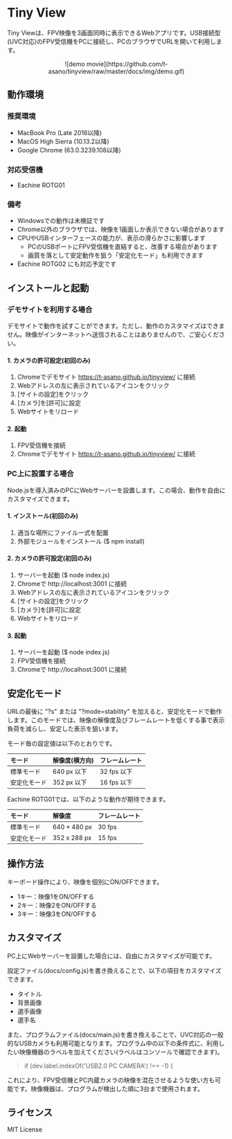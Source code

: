 # Tiny View

Tiny Viewは、FPV映像を3画面同時に表示できるWebアプリです。USB接続型(UVC対応)のFPV受信機をPCに接続し、PCのブラウザでURLを開いて利用します。

<div align="center">
![demo movie](https://github.com/t-asano/tinyview/raw/master/docs/img/demo.gif)
</div>

## 動作環境

### 推奨環境

- MacBook Pro (Late 2016以降)
- MacOS High Sierra (10.13.2以降)
- Google Chrome (63.0.3239.108以降)

### 対応受信機

- Eachine ROTG01

### 備考

- Windowsでの動作は未検証です
- Chrome以外のブラウザでは、映像を1画面しか表示できない場合があります
- CPUやUSBインターフェースの能力が、表示の滑らかさに影響します
  - PCのUSBポートにFPV受信機を直結すると、改善する場合があります
  - 画質を落として安定動作を狙う「安定化モード」も利用できます
- Eachine ROTG02 にも対応予定です

## インストールと起動

### デモサイトを利用する場合

デモサイトで動作を試すことができます。ただし、動作のカスタマイズはできません。映像がインターネットへ送信されることはありませんので、ご安心ください。

#### 1. カメラの許可設定(初回のみ)

1. Chromeでデモサイト https://t-asano.github.io/tinyview/ に接続
2. Webアドレスの左に表示されているアイコンをクリック
3. [サイトの設定]をクリック
4. [カメラ]を[許可]に設定
5. Webサイトをリロード

#### 2. 起動

1. FPV受信機を接続
2. Chromeでデモサイト https://t-asano.github.io/tinyview/ に接続

### PC上に設置する場合

Node.jsを導入済みのPCにWebサーバーを設置します。この場合、動作を自由にカスタマイズできます。

#### 1. インストール(初回のみ)

1. 適当な場所にファイル一式を配置
2. 外部モジュールをインストール ($ npm install)

#### 2. カメラの許可設定(初回のみ)

1. サーバーを起動 ($ node index.js)
2. Chromeで http://localhost:3001 に接続
3. Webアドレスの左に表示されているアイコンをクリック
4. [サイトの設定]をクリック
5. [カメラ]を[許可]に設定
6. Webサイトをリロード

#### 3. 起動

1. サーバーを起動 ($ node index.js)
2. FPV受信機を接続
3. Chromeで http://localhost:3001 に接続

## 安定化モード

URLの最後に "?s" または "?mode=stability" を加えると、安定化モードで動作します。このモードでは、映像の解像度及びフレームレートを低くする事で表示負荷を減らし、安定した表示を狙います。

モード毎の設定値は以下のとおりです。

| モード | 解像度(横方向) | フレームレート |
|:--|:--|:--|
| 標準モード | 640 px 以下 | 32 fps 以下 |
| 安定化モード | 352 px 以下 | 16 fps 以下 |

Eachine ROTG01では、以下のような動作が期待できます。

| モード | 解像度 | フレームレート |
|:--|:--|:--|
| 標準モード | 640 × 480 px | 30 fps |
| 安定化モード | 352 x 288 px | 15 fps |

## 操作方法

キーボード操作により、映像を個別にON/OFFできます。

- 1キー：映像1をON/OFFする
- 2キー：映像2をON/OFFする
- 3キー：映像3をON/OFFする

## カスタマイズ

PC上にWebサーバーを設置した場合には、自由にカスタマイズが可能です。

設定ファイル(docs/config.js)を書き換えることで、以下の項目をカスタマイズできます。

- タイトル
- 背景画像
- 選手画像
- 選手名

また、プログラムファイル(docs/main.js)を書き換えることで、UVC対応の一般的なUSBカメラも利用可能となります。プログラム中の以下の条件式に、利用したい映像機器のラベルを加えてください(ラベルはコンソールで確認できます)。

> if (dev.label.indexOf('USB2.0 PC CAMERA') !== -1) {

これにより、FPV受信機とPC内蔵カメラの映像を混在させるような使い方も可能です。映像機器は、プログラムが検出した順に3台まで使用されます。

## ライセンス

MIT License